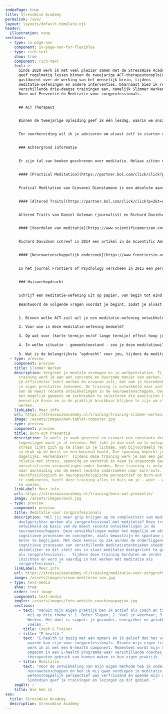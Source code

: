 ```yaml
---
indexPage: true
title: StressWise Academy
permalink: /swa/
layout: layouts/default-template.njk
header:
  illustration: none
sections:
  - type: in-page-nav
    component: in-page-nav-for-flexibles
  - type: rich-text
    show: true
    component: rich-text
    text: >-
      Sinds 2020 werk ik met veel plezier samen met de StressWise Academy. Ik
      geef regelmatig lessen binnen de tweejarige ACT-therapeutenopleiding als
      gastdocent over de werking van het menselijk brein, tijdens
      meditatie-oefeningen en andere interventies. Daarnaast bied ik recent
      verschillende drie-daagse trainingen aan, namelijk Slimmer Werken,
      Burn-out Preventie én Meditatie voor zorgprofessionals.


      ## ACT Therapeut


      Binnen de tweejarige opleiding geef ik één lesdag, waarin we onszelf onder dompelen in de wereld van de meditatie. Meditatie en Mindfulness heeft een prominente positie binnen ACT. Tijdens die lesdag zullen we dan ook actief oefenen met verschillende meditatievormen n bekijken we wat de huidige wetenschappelijke kennis ons te bieden heeft over meditatie en mindfulness. 


      Ter voorbereiding wil ik je adviseren om alvast zelf te starten met mediteren. Hoe meer meditatie-ervaring je hebt, hoe meer deze dag je zal opleveren. Weet je niet goed waar je moet beginnen, begin dan met het gebruik van een meditatieapp. Inmiddels stikt het van de meditatieapps, zoals Headspace en Calm. Ik vind zelf de nieuwere app, [Petit Bambou](https://www.petitbambou.com/nl), een erg prettige Nederlandstalige app om mee te starten. 


      ### Achtergrond informatie


      Er zijn tal van boeken geschreven over meditatie. Helaas zitten er ook veel boeken tussen, die zich baseren op onvoldoende of zelfs incorrecte informatie. Veel populaire meditatieboeken overdrijven bijvoorbeeld de werking van meditatie of citeren slecht uitgevoerde onderzoeken. Echter, er zijn twee boeken, die ik kan aanraden. 


      #### [Practical Meditation](https://partner.bol.com/click/click?p=2&t=url&s=1072144&f=TXL&url=https%3A%2F%2Fwww.bol.com%2Fnl%2Fnl%2Ff%2Fpractical-meditation%2F9200000084329858%2F&name=Practical%20Meditation%2C%20Giovanni%20Dienstmann)


      Pratical Meditation van Giovanni Dienstamann is een absolute aanrader, zeer geschikt voor zorgprofessionals. Giovanni is in staat geweest een compact boek te schrijven, waardoor je  op een overzichtelijke wijze -   kennis maakt met verschillende meditatiestromingen en oefeningen. Dit boek kan perfect als inspiratiebron dienen voor jouw meditatie-oefeningen.


      #### [Altered Traits](https://partner.bol.com/click/click?p=2&t=url&s=1072144&f=TXL&url=https%3A%2F%2Fwww.bol.com%2Fnl%2Fnl%2Ff%2Faltered-traits%2F9200000074437562%2F&name=Altered%20Traits)


      Altered Traits van Daniel Goleman (journalist) en Richard Davidson (neurowetenschapper) is dé bron om je jezelf te verdiepen in de wetenschappelijke onderbouwde werking van meditatie. Met die kanttekening dat hoe toegankelijk dan ook, het blijft een samenvatting van 20 jaar wetenschappelijk onderzoek naar meditatie.


      #### [Voordelen van meditatie](https://www.scientificamerican.com/article/neuroscience-reveals-the-secrets-of-meditation-s-benefits/)


      Richard Davidson schreef in 2014 een artikel in de Scientific American over de voordelen van meditatie. Lees dit populaire wetenschappelijke artikel, ideaal voor als je er niet aan toe komt om het boek Altered Traits te lezen. 


      #### [Neurowetenschappelijk onderzoek](https://www.frontiersin.org/articles/10.3389/fpsyg.2015.00776/full)


      In het journal Frontiers of Psychology verscheen in 2015 een perspectief artikel dat in slechts 10 pagina's een mooie samenvatting geeft van het neurowetenschappelijk onderzoek gericht op meditatie.


      ### Huiswerkopdracht


      Schrijf een meditatie-oefening uit op papier, van begin tot eind, van ongeveer 10-30 minuten. Dit kan een oefening zijn, die je kent óf een, die je bewerkt óf een, die je zelf bedenkt. Welke meditatie-oefening of meditatie-techniek je kiest is helemaal aan jou. Zorg ervoor dat je begint met een intro, waarbij je ontspannen kan beginnen met de oefening én een outro om langzaam uit de oefening te komen.

      Beantwoord de volgende vragen voordat je begint, zodat je alvast bewust nadenkt waarom je bepaalde keuzes maakt.


      1. Binnen welke ACT-zuil wil je een meditatie-oefening ontwikkelen?

      2. Voor wie is deze meditatie-oefening bedoeld?

      3. Op wat voor (korte termijn en/of lange termijn) effect hoop je, nadat de meditatie is afgerond?

      4. In welke situatie - gemoedstoestand - zou je deze meditatiewillen gebruiken?

      5. Wat is de belangrijkste ‘opdracht’ voor jou, tijdens de meditatie-oefening?
  - type: preview
    component: preview
    title: Slimmer Werken
    description: Vergroot je mentale vermogen en je werkprestaties. Tijdens deze
      training werk je aan een concrete en duurzame manier van werken, waardoor
      je efficiënter leert werken én ervaren zult, dat ook je tevredenheid over
      je eigen prestaties toenemen. De training is ontwikkeld naar aanleiding
      van de meest recente ontwikkelingen in de neurowetenschappen. Daardoor is
      het mogelijk geweest om technieken te selecteren die aansluiten bij het
      menselijk brein en in de praktijk bruikbaar blijken te zijn om slimmer te
      werken.
    linkLabel: Meer info
    url: https://stresswiseacademy.nl/training/training-slimmer-werken/
    image: /assets/images/man-tablet-computer.jpg
  - type: preview
    component: preview
    title: Burn-out Preventie
    description: Je voelt je vaak gestrest en ervaart een constante druk. Bij kleine
      tegenslagen word je al nerveus. Het lukt je dan niet om te ontspannen. De
      stress lijkt zich op te slaan in je lichaam, wat bijvoorbeeld resulteert
      in druk op de borst en een bonzend hoofd. Die spanning beperkt je
      dagelijks. Herkenbaar?  Tijdens deze training werk je aan een gezonde
      relatie met stress, spanning en werkdruk én neem je ongezonde gewoontes en
      onrealistische verwachtingen onder handen. Deze training is ontwikkeld
      naar aanleiding van de meest recente onderzoeken naar burn-outs. Door een
      neurofysiologisch en neuropsychologische perspectief op burn-out en stress
      te combineren, heeft deze training alles in huis om je – weer – weerbaar
      te voelen.
    linkLabel: Meer info
    url: https://stresswiseacademy.nl/training/burn-out-preventie/
    image: /assets/images/mock.jpg
  - type: preview
    component: preview
    title: Meditatie voor zorgprofessionals
    description: "Wil jij meer grip krijgen op de complexiteit van meditatie en
      doelgerichter werken als zorgprofessional met meditatie? Deze training is
      ontwikkeld op basis van de meest recente ontwikkelingen in de
      neurowetenschappen. Deze ontwikkelingen maken het mogelijk om abstracte
      cognitieve processen en concepten, zoals bewustzijn en spontane gedachten,
      beter te begrijpen. Met deze kennis op zak worden de onderliggende
      cognitieve processen van verschillende meditatietechnieken steeds
      duidelijker en dit stelt ons in staat meditatie doelgericht te gebruiken
      als zorgprofessional.   Tijdens deze training borduren we verder op deze
      inzichten én word je vaardig in het werken met meditatie als
      zorgprofessional. "
    linkLabel: Meer info
    url: https://stresswiseacademy.nl/training/meditatie-voor-zorgprofessionals/
    image: /assets/images/vrouw-mediteren-zon.jpg
  - type: text-media
    show: true
    order: text-image
    component: text-media
    imgSrc: /assets/images/foto-website-coachingspagina.jpg
    sections:
      - text: "Vanuit mijn eigen praktijk ben ik actief als coach en trainer. Ik richt
          mij op drie thema's: 1. Beter Slapen; 2. Voel je weerbaar; 3. Slimmer
          Werken. Het doel is simpel: je gezonder, energieker en gelukkiger gaan
          voelen. "
        title: Coach & Trainer
      - title: "E-health "
        text: "E-health is bezig met een opmars én ik geloof dat het van toegevoegde
          waarde kan zijn voor zorgprofessionals. Binnen mijn eigen trajecten
          werk ik al met een E-health component. Momenteel wordt mijn methode
          omgezet in een E-health programma waar verschillende coaches en
          therapeuten gebruik van kunnen maken in hun eigen praktijk. "
      - title: Meditatie
        text: "Voor de ontwikkeling van mijn eigen methode heb ik onderzoek gedaan in de
          neurowetenschappen én ben ik mij gaan verdiepen in meditatie. Dit
          wetenschappelijk perspectief was verfrissend én opende mijn ogen.
          Sindsdien geef ik trainingen én lezingen op dit gebied. "
    imgAlt: /
    title: Wie ben ik
seo:
  title: StressWise Academy
  description: StressWise Academy
---
```

